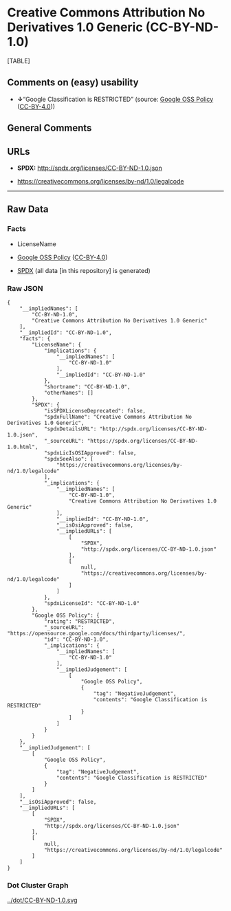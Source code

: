 Creative Commons Attribution No Derivatives 1.0 Generic (CC-BY-ND-1.0)
======================================================================

[TABLE]

Comments on (easy) usability
----------------------------

-   **↓**“Google Classification is RESTRICTED” (source: [Google OSS
    Policy](https://opensource.google.com/docs/thirdparty/licenses/ "Google OSS Policy")
    ([CC-BY-4.0](https://creativecommons.org/licenses/by/4.0/legalcode "CC-BY-4.0")))

General Comments
----------------

URLs
----

-   **SPDX:** http://spdx.org/licenses/CC-BY-ND-1.0.json

-   https://creativecommons.org/licenses/by-nd/1.0/legalcode

------------------------------------------------------------------------

Raw Data
--------

### Facts

-   LicenseName

-   [Google OSS
    Policy](https://opensource.google.com/docs/thirdparty/licenses/ "Google OSS Policy")
    ([CC-BY-4.0](https://creativecommons.org/licenses/by/4.0/legalcode "CC-BY-4.0"))

-   [SPDX](https://spdx.org/licenses/CC-BY-ND-1.0.html "SPDX") (all data
    \[in this repository\] is generated)

### Raw JSON

    {
        "__impliedNames": [
            "CC-BY-ND-1.0",
            "Creative Commons Attribution No Derivatives 1.0 Generic"
        ],
        "__impliedId": "CC-BY-ND-1.0",
        "facts": {
            "LicenseName": {
                "implications": {
                    "__impliedNames": [
                        "CC-BY-ND-1.0"
                    ],
                    "__impliedId": "CC-BY-ND-1.0"
                },
                "shortname": "CC-BY-ND-1.0",
                "otherNames": []
            },
            "SPDX": {
                "isSPDXLicenseDeprecated": false,
                "spdxFullName": "Creative Commons Attribution No Derivatives 1.0 Generic",
                "spdxDetailsURL": "http://spdx.org/licenses/CC-BY-ND-1.0.json",
                "_sourceURL": "https://spdx.org/licenses/CC-BY-ND-1.0.html",
                "spdxLicIsOSIApproved": false,
                "spdxSeeAlso": [
                    "https://creativecommons.org/licenses/by-nd/1.0/legalcode"
                ],
                "_implications": {
                    "__impliedNames": [
                        "CC-BY-ND-1.0",
                        "Creative Commons Attribution No Derivatives 1.0 Generic"
                    ],
                    "__impliedId": "CC-BY-ND-1.0",
                    "__isOsiApproved": false,
                    "__impliedURLs": [
                        [
                            "SPDX",
                            "http://spdx.org/licenses/CC-BY-ND-1.0.json"
                        ],
                        [
                            null,
                            "https://creativecommons.org/licenses/by-nd/1.0/legalcode"
                        ]
                    ]
                },
                "spdxLicenseId": "CC-BY-ND-1.0"
            },
            "Google OSS Policy": {
                "rating": "RESTRICTED",
                "_sourceURL": "https://opensource.google.com/docs/thirdparty/licenses/",
                "id": "CC-BY-ND-1.0",
                "_implications": {
                    "__impliedNames": [
                        "CC-BY-ND-1.0"
                    ],
                    "__impliedJudgement": [
                        [
                            "Google OSS Policy",
                            {
                                "tag": "NegativeJudgement",
                                "contents": "Google Classification is RESTRICTED"
                            }
                        ]
                    ]
                }
            }
        },
        "__impliedJudgement": [
            [
                "Google OSS Policy",
                {
                    "tag": "NegativeJudgement",
                    "contents": "Google Classification is RESTRICTED"
                }
            ]
        ],
        "__isOsiApproved": false,
        "__impliedURLs": [
            [
                "SPDX",
                "http://spdx.org/licenses/CC-BY-ND-1.0.json"
            ],
            [
                null,
                "https://creativecommons.org/licenses/by-nd/1.0/legalcode"
            ]
        ]
    }

### Dot Cluster Graph

[../dot/CC-BY-ND-1.0.svg](../dot/CC-BY-ND-1.0.svg "../dot/CC-BY-ND-1.0.svg")
